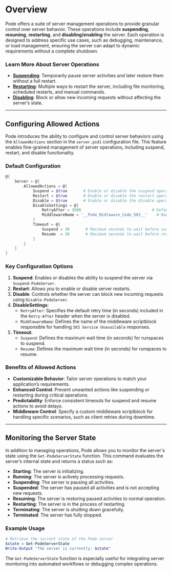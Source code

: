 # Overview

Pode offers a suite of server management operations to provide granular control over server behavior. These operations include **suspending**, **resuming**, **restarting**, and **disabling/enabling** the server. Each operation is designed to address specific use cases, such as debugging, maintenance, or load management, ensuring the server can adapt to dynamic requirements without a complete shutdown.

### Learn More About Server Operations

- [**Suspending**](./Suspending/Overview.md): Temporarily pause server activities and later restore them without a full restart.
- [**Restarting**](./Restarting/Overview.md): Multiple ways to restart the server, including file monitoring, scheduled restarts, and manual commands.
- [**Disabling**](./Disabling/Overview.md): Block or allow new incoming requests without affecting the server’s state.

---

## Configuring Allowed Actions

Pode introduces the ability to configure and control server behaviors using the `AllowedActions` section in the `server.psd1` configuration file. This feature enables fine-grained management of server operations, including suspend, restart, and disable functionality.

### Default Configuration

```powershell
@{
    Server = @{
        AllowedActions = @{
            Suspend = $true       # Enable or disable the suspend operation
            Restart = $true       # Enable or disable the restart operation
            Disable = $true       # Enable or disable the disable operation
            DisableSettings = @{
                RetryAfter = 3600                               # Default retry time (in seconds) for Disable-PodeServer
                MiddlewareName = '__Pode_Midleware_Code_503__'    # Name of the middleware scriptblock
            }
            Timeout = @{
                Suspend = 30       # Maximum seconds to wait before suspending
                Resume  = 30       # Maximum seconds to wait before resuming
            }
        }
    }
}
```

### Key Configuration Options

1. **Suspend**: Enables or disables the ability to suspend the server via `Suspend-PodeServer`.
2. **Restart**: Allows you to enable or disable server restarts.
3. **Disable**: Controls whether the server can block new incoming requests using `Disable-PodeServer`.
4. **DisableSettings**:
    - `RetryAfter`: Specifies the default retry time (in seconds) included in the `Retry-After` header when the server is disabled.
    - `MiddlewareName`: Defines the name of the middleware scriptblock responsible for handling `503 Service Unavailable` responses.
5. **Timeout**:
    - `Suspend`: Defines the maximum wait time (in seconds) for runspaces to suspend.
    - `Resume`: Defines the maximum wait time (in seconds) for runspaces to resume.

### Benefits of Allowed Actions

- **Customizable Behavior**: Tailor server operations to match your application’s requirements.
- **Enhanced Control**: Prevent unwanted actions like suspending or restarting during critical operations.
- **Predictability**: Enforce consistent timeouts for suspend and resume actions to avoid delays.
- **Middleware Control**: Specify a custom middleware scriptblock for handling specific scenarios, such as client retries during downtime.

---

## Monitoring the Server State

In addition to managing operations, Pode allows you to monitor the server's state using the `Get-PodeServerState` function. This command evaluates the server’s internal state and returns a status such as:

- **Starting**: The server is initializing.
- **Running**: The server is actively processing requests.
- **Suspending**: The server is pausing all activities.
- **Suspended**: The server has paused all activities and is not accepting new requests.
- **Resuming**: The server is restoring paused activities to normal operation.
- **Restarting**: The server is in the process of restarting.
- **Terminating**: The server is shutting down gracefully.
- **Terminated**: The server has fully stopped.

### Example Usage

```powershell
# Retrieve the current state of the Pode server
$state = Get-PodeServerState
Write-Output "The server is currently: $state"
```

The `Get-PodeServerState` function is especially useful for integrating server monitoring into automated workflows or debugging complex operations.
